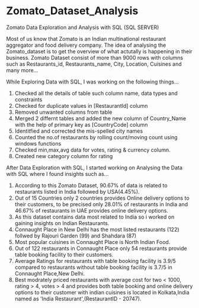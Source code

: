 # Zomato_Dataset_Analysis
Zomato Data Exploration and Analysis with SQL (SQL SERVER)

Most of us know that Zomato is an Indian multinational restaurant aggregator and food delivery company. The idea of analysing the Zomato_dataset is to get the overview of what actutally is happening in their business. Zomato Dataset consist of more than 9000 rows with columns such as Restaurants_id, Restaurants_name, City, Location, Cuisines and many more...

While Exploring Data with SQL, I was working on the following things...

1. Checked all the details of table such column name, data types and constraints
2. Checked for duplicate values in [RestaurantId] column
3. Removed unwanted columns from table
4. Merged 2 differnt tables and added the new column of Country_Name with the help of primary key as [CountryCode] column
5. Identitfied and corrected the mis-spelled city names
6. Counted the no.of restaurants by rolling count/moving count using windows functions
7. Checked min,max,avg data for votes, rating & currency column.
8. Created new category column for rating

After Data Exploration with SQL, I started working on Analysing the Data with SQL where I found insights such as...

1. According to this Zomato Dataset, 90.67% of data is related to restaurants listed in India followed by USA(4.45%).
2. Out of 15 Countries only 2 countries provides Online delivery options to their customers, to be precised only 28.01% of restaurants in India and 46.67% of restaurants in    UAE provides online delivery options.
3. As this dataset contains data most related to India so i worked on gaining insights on Indian Restaurants.
4. Connaught Place in New Delhi has the most listed restaurants (122) follwed by Rajouri Garden (99) and Shahdara (87)
5. Most popular cuisines in Connaught Place is North Indian Food.
6. Out of 122 restaurants in Connaught Place only 54 restaurants provide table booking facility to their customers.
7. Average Ratings for restaurants with table booking facility is 3.9/5 compared to restaurants without table booking facility is 3.7/5 in Connaught Place,New Delhi.
8. Best modrately priced restaurants with average cost for two < 1000, rating > 4, votes > 4 and provides both table booking and online delivery options to their customer     with indian cuisines is located in Kolkata,India named as 'India Restaurant',(RestaurantID - 20747).
